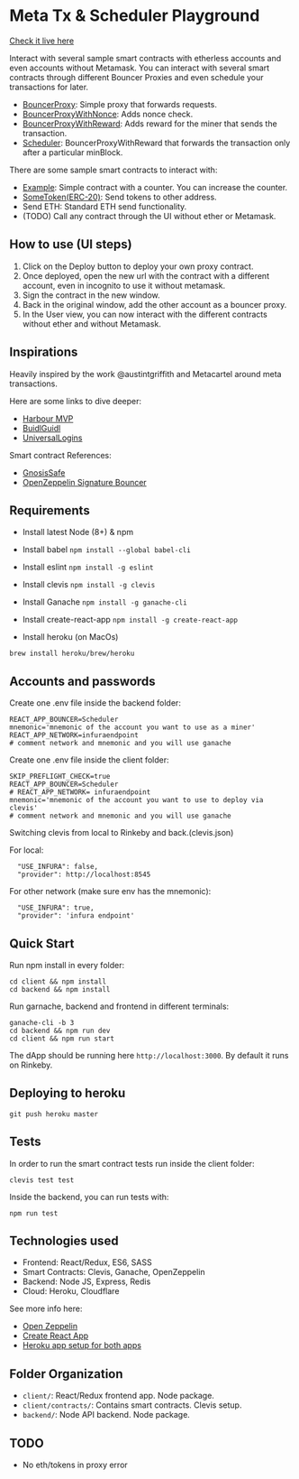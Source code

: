# Meta Tx & Scheduler Playground

[Check it live here](https://metatx.dapis.io)

Interact with several sample smart contracts with etherless accounts and even accounts without Metamask. You can interact with several smart contracts through
different Bouncer Proxies and even schedule your transactions for later.

- [BouncerProxy](https://github.com/rrecuero/z-scheduler/blob/master/client/contracts/BouncerProxy/BouncerProxy.sol): Simple proxy that forwards requests.
- [BouncerProxyWithNonce](https://github.com/rrecuero/z-scheduler/blob/master/client/contracts/BouncerWithNonce/BouncerWithNonce.sol): Adds nonce check.
- [BouncerProxyWithReward](https://github.com/rrecuero/z-scheduler/blob/master/client/contracts/BouncerWithReward/BouncerWithReward.sol): Adds reward for the miner that sends the transaction.
- [Scheduler](https://github.com/rrecuero/z-scheduler/blob/master/client/contracts/Scheduler/Scheduler.sol): BouncerProxyWithReward that forwards the transaction only after
a particular minBlock.

There are some sample smart contracts to interact with:

- [Example](https://github.com/rrecuero/z-scheduler/blob/master/client/contracts/Example/Example.sol): Simple contract with a counter. You can increase the counter.
- [SomeToken(ERC-20)](https://github.com/rrecuero/z-scheduler/blob/master/client/contracts/SomeToken/SomeToken.sol): Send tokens to other address.
- Send ETH: Standard ETH send functionality.
- (TODO) Call any contract through the UI without ether or Metamask.

## How to use (UI steps)

1. Click on the Deploy button to deploy your own proxy contract.
2. Once deployed, open the new url with the contract with a different account, even in incognito to use it without metamask.
3. Sign the contract in the new window.
4. Back in the original window, add the other account as a bouncer proxy.
5. In the User view, you can now interact with the different contracts without ether
and without Metamask.

## Inspirations

Heavily inspired by the work @austintgriffith and Metacartel around meta transactions.

Here are some links to dive deeper:

- [Harbour MVP](https://github.com/Meta-tx/Harbour-MVP/wiki/Resources)
- [BuidlGuidl](https://medium.com/@austin_48503/buidlguidl-0x2-meta-transactions-be3ea1d076a6)
- [UniversalLogins](https://medium.com/@avsa/1dc8b17a8de7)

Smart contract References:
- [GnosisSafe](https://github.com/gnosis/safe-contracts)
- [OpenZeppelin Signature Bouncer](https://github.com/OpenZeppelin/openzeppelin-solidity/blob/7ef273050697178b74dd4530d4b0eb4e5127a8f5/contracts/drafts/SignatureBouncer.sol#L100-L103)

## Requirements

- Install latest Node (8+) & npm
- Install babel
`npm install --global babel-cli`

- Install eslint
`npm install -g eslint`

- Install clevis
`npm install -g clevis`

- Install Ganache
`npm install -g ganache-cli`

- Install create-react-app
`npm install -g create-react-app`

- Install heroku (on MacOs)
```
brew install heroku/brew/heroku
```

## Accounts and passwords

Create one .env file inside the backend folder:

```
REACT_APP_BOUNCER=Scheduler
mnemonic='mnemonic of the account you want to use as a miner'
REACT_APP_NETWORK=infuraendpoint
# comment network and mnemonic and you will use ganache
```

Create one .env file inside the client folder:

```
SKIP_PREFLIGHT_CHECK=true
REACT_APP_BOUNCER=Scheduler
# REACT_APP_NETWORK= infuraendpoint
mnemonic='mnemonic of the account you want to use to deploy via clevis'
# comment network and mnemonic and you will use ganache
```

Switching clevis from local to Rinkeby and back.(clevis.json)

For local:
```
  "USE_INFURA": false,
  "provider": http://localhost:8545
```

For other network (make sure env has the mnemonic):

```
  "USE_INFURA": true,
  "provider": 'infura endpoint'
```

## Quick Start

Run npm install in every folder:
```
cd client && npm install
cd backend && npm install
```

Run garnache, backend and frontend in different terminals:
```
ganache-cli -b 3
cd backend && npm run dev
cd client && npm run start
```

The dApp should be running here `http://localhost:3000`.
By default it runs on Rinkeby.

## Deploying to heroku

`git push heroku master`

## Tests

In order to run the smart contract tests run inside the client folder:

`clevis test test`

Inside the backend, you can run tests with:

`npm run test`

## Technologies used

- Frontend: React/Redux, ES6, SASS
- Smart Contracts: Clevis, Ganache, OpenZeppelin
- Backend: Node JS, Express, Redis
- Cloud: Heroku, Cloudflare

See more info here:
- [Open Zeppelin](https://github.com/OpenZeppelin/openzeppelin-solidity)
- [Create React App](https://github.com/facebookincubator/create-react-app)
- [Heroku app setup for both apps](https://github.com/mars/heroku-cra-node)

## Folder Organization

- `client/`: React/Redux frontend app. Node package.
- `client/contracts/`: Contains smart contracts. Clevis setup.
- `backend/`: Node API backend. Node package.

## TODO
- No eth/tokens in proxy error
